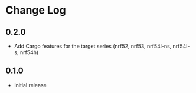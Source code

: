 # Change Log

## 0.2.0

- Add Cargo features for the target series (nrf52, nrf53, nrf54l-ns, nrf54l-s, nrf54h)

## 0.1.0

- Initial release
